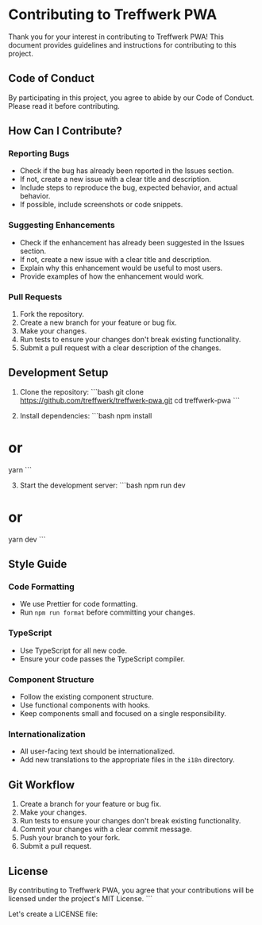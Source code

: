 # Contributing to Treffwerk PWA

Thank you for your interest in contributing to Treffwerk PWA! This document provides guidelines and instructions for contributing to this project.

## Code of Conduct

By participating in this project, you agree to abide by our Code of Conduct. Please read it before contributing.

## How Can I Contribute?

### Reporting Bugs

- Check if the bug has already been reported in the Issues section.
- If not, create a new issue with a clear title and description.
- Include steps to reproduce the bug, expected behavior, and actual behavior.
- If possible, include screenshots or code snippets.

### Suggesting Enhancements

- Check if the enhancement has already been suggested in the Issues section.
- If not, create a new issue with a clear title and description.
- Explain why this enhancement would be useful to most users.
- Provide examples of how the enhancement would work.

### Pull Requests

1. Fork the repository.
2. Create a new branch for your feature or bug fix.
3. Make your changes.
4. Run tests to ensure your changes don't break existing functionality.
5. Submit a pull request with a clear description of the changes.

## Development Setup

1. Clone the repository:
\`\`\`bash
git clone https://github.com/treffwerk/treffwerk-pwa.git
cd treffwerk-pwa
\`\`\`

2. Install dependencies:
\`\`\`bash
npm install
# or
yarn
\`\`\`

3. Start the development server:
\`\`\`bash
npm run dev
# or
yarn dev
\`\`\`

## Style Guide

### Code Formatting

- We use Prettier for code formatting.
- Run `npm run format` before committing your changes.

### TypeScript

- Use TypeScript for all new code.
- Ensure your code passes the TypeScript compiler.

### Component Structure

- Follow the existing component structure.
- Use functional components with hooks.
- Keep components small and focused on a single responsibility.

### Internationalization

- All user-facing text should be internationalized.
- Add new translations to the appropriate files in the `i18n` directory.

## Git Workflow

1. Create a branch for your feature or bug fix.
2. Make your changes.
3. Run tests to ensure your changes don't break existing functionality.
4. Commit your changes with a clear commit message.
5. Push your branch to your fork.
6. Submit a pull request.

## License

By contributing to Treffwerk PWA, you agree that your contributions will be licensed under the project's MIT License.
\`\`\`

Let's create a LICENSE file:
